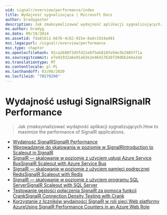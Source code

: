 ```yaml
---
uid: signalr/overview/performance/index
title: Wydajność sygnalizująca | Microsoft Docs
author: bradygaster
description: Jak zmaksymalizować wydajność aplikacji sygnalizujących.
ms.author: bradyg
ms.date: 09/19/2014
ms.assetid: fda81611-b67b-4c62-915e-8adc1924a401
msc.legacyurl: /signalr/overview/performance
msc.type: chapter
ms.openlocfilehash: 91ca2688f3d5fd21e6f5eb818fe94e3b2985ff1a
ms.sourcegitcommit: e7e91932a6e91a63e2e46417626f39d6b244a3ab
ms.translationtype: MT
ms.contentlocale: pl-PL
ms.lasthandoff: 03/06/2020
ms.locfileid: "78579290"
---
```

# <a name="signalr-performance"></a><span data-ttu-id="9acdd-103">Wydajność usługi SignalR</span><span class="sxs-lookup"><span data-stu-id="9acdd-103">SignalR Performance</span></span>

> <span data-ttu-id="9acdd-104">Jak zmaksymalizować wydajność aplikacji sygnalizujących.</span><span class="sxs-lookup"><span data-stu-id="9acdd-104">How to maximize the performance of SignalR applications.</span></span>

- [<span data-ttu-id="9acdd-105">Wydajność SignalR</span><span class="sxs-lookup"><span data-stu-id="9acdd-105">SignalR Performance</span></span>](signalr-performance.md)
- [<span data-ttu-id="9acdd-106">Wprowadzenie do skalowania w poziomie w SignalR</span><span class="sxs-lookup"><span data-stu-id="9acdd-106">Introduction to Scaleout in SignalR</span></span>](scaleout-in-signalr.md)
- [<span data-ttu-id="9acdd-107">SignalR — skalowanie w poziomie z użyciem usługi Azure Service Bus</span><span class="sxs-lookup"><span data-stu-id="9acdd-107">SignalR Scaleout with Azure Service Bus</span></span>](scaleout-with-windows-azure-service-bus.md)
- [<span data-ttu-id="9acdd-108">SignalR — skalowanie w poziomie z użyciem pamięci podręcznej Redis</span><span class="sxs-lookup"><span data-stu-id="9acdd-108">SignalR Scaleout with Redis</span></span>](scaleout-with-redis.md)
- [<span data-ttu-id="9acdd-109">SignalR — skalowanie w poziomie z użyciem programu SQL Server</span><span class="sxs-lookup"><span data-stu-id="9acdd-109">SignalR Scaleout with SQL Server</span></span>](scaleout-with-sql-server.md)
- [<span data-ttu-id="9acdd-110">Testowanie gęstości połączenia SignalR za pomocą funkcji Crank</span><span class="sxs-lookup"><span data-stu-id="9acdd-110">SignalR Connection Density Testing with Crank</span></span>](signalr-connection-density-testing-with-crank.md)
- [<span data-ttu-id="9acdd-111">Korzystanie z liczników wydajności SignalR w roli sieci Web platformy Azure</span><span class="sxs-lookup"><span data-stu-id="9acdd-111">Using SignalR Performance Counters in an Azure Web Role</span></span>](using-signalr-performance-counters-in-an-azure-web-role.md)
